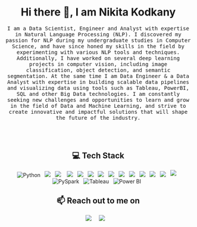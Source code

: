 <h1 align="center">Hi there 👋, I am Nikita Kodkany</h1>

<p align="center">
  <samp>
I am a Data Scientist, Engineer and Analyst with expertise in Natural Language Processing (NLP). I discovered my passion for NLP during my undergraduate studies in Computer Science, and have since honed my skills in the field by experimenting with various NLP tools and techniques. Additionally, I have worked on several deep learning projects in computer vision, including image classification, object detection, and semantic segmentation. At the same time I am Data Engineer & a Data Analyst with expertise in building scalable data pipelines and visualizing data using tools such as Tableau, PowerBI, SQL and other Big Data technologies. I am constantly seeking new challenges and opportunities to learn and grow in the field of Data and Machine Learning, and strive to create innovative and impactful solutions that will shape the future of the industry. <br><br>
  </samp><br><br>


<h2 align="center">💻 Tech Stack</h2>
<p align="center">  
  <img alt="Python" src="https://img.shields.io/badge/python-3670A0?style=for-the-badge&logo=python&logoColor=ffdd54"/>&nbsp;&nbsp;
  <img src="https://img.shields.io/badge/PyTorch-%23EE4C2C.svg?style=for-the-badge&logo=PyTorch&logoColor=white" />&nbsp;&nbsp;
  <img src="https://img.shields.io/badge/TensorFlow-%23FF6F00.svg?style=for-the-badge&logo=TensorFlow&logoColor=white" />&nbsp;&nbsp;&nbsp;
  <img src="https://img.shields.io/badge/numpy-%23013243.svg?style=for-the-badge&logo=numpy&logoColor=white"/>&nbsp;&nbsp;  
  <img src="https://img.shields.io/badge/pandas-%23150458.svg?style=for-the-badge&logo=pandas&logoColor=white"/>&nbsp;&nbsp;
  <img src="https://img.shields.io/badge/scikit--learn-%23F7931E.svg?style=for-the-badge&logo=scikit-learn&logoColor=white"/>&nbsp;&nbsp;
  <img src="https://img.shields.io/badge/opencv-%23white.svg?style=for-the-badge&logo=opencv&logoColor=white"/>&nbsp;&nbsp;
  <img src="https://img.shields.io/badge/django-%23092E20.svg?style=for-the-badge&logo=django&logoColor=white"/>&nbsp;&nbsp;
  <img src="https://img.shields.io/badge/latex-%23008080.svg?style=for-the-badge&logo=latex&logoColor=white"/>&nbsp;&nbsp;
  <img src="https://img.shields.io/badge/c-%2300599C.svg?style=for-the-badge&logo=c&logoColor=white"/>&nbsp;&nbsp;
  <img src="https://img.shields.io/badge/c++-%2300599C.svg?style=for-the-badge&logo=c%2B%2B&logoColor=white"/>&nbsp;&nbsp; 
  <img src="https://img.shields.io/badge/java-%23ED8B00.svg?style=for-the-badge&logo=java&logoColor=white"/>&nbsp;&nbsp;
  <img src="https://img.shields.io/badge/git-%23F05033.svg?style=for-the-badge&logo=git&logoColor=white"/>&nbsp;&nbsp;
  <img src="https://img.shields.io/badge/mysql%20-%2300D9FF.svg?&style=for-the-badge&logo=mysql&logoColor=white" style="margin-bottom:3px"/>&nbsp;&nbsp;
  <img alt="PySpark" src="https://img.shields.io/badge/PySpark-E25A1C?style=for-the-badge&logo=Apache-Spark&logoColor=white"/>&nbsp;&nbsp;
  <img alt="Tableau" src="https://img.shields.io/badge/Tableau-E97627?style=for-the-badge&logo=Tableau&logoColor=white"/>&nbsp;&nbsp;
  <img alt="Power BI" src="https://img.shields.io/badge/Power%20BI-F2C811?style=for-the-badge&logo=Power-BI&logoColor=white"/>&nbsp;&nbsp;
</p>

<h2 align="center" id="contact">📫 Reach out to me on</h2>
<p align="center">
  <a target="_blank"href="https://www.linkedin.com/in/nikitakodkany/"><img src="https://img.shields.io/badge/linkedin-%230077B5.svg?&style=for-the-badge&logo=linkedin&logoColor=white" /></a>&nbsp;&nbsp;&nbsp;&nbsp;
  <a href="mailto:nikitahkodkany@gmailco,?subject=Hello%Ayush,%20From%20Github"><img src="https://img.shields.io/badge/gmail-%23D14836.svg?&style=for-the-badge&logo=gmail&logoColor=white" /></a>&nbsp;&nbsp;&nbsp;&nbsp;
</p>
